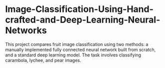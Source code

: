 # Image-Classification-Using-Hand-crafted-and-Deep-Learning-Neural-Networks
This project compares fruit image classification using two methods: a manually implemented fully connected neural network built from scratch, and a standard deep learning model. The task involves classifying carambola, lychee, and pear images.
